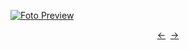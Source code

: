 [![Foto Preview](preview/n931.avif)](https://20essentials.github.io/project-000-931)

<div align="center" style="display: flex; justify-content: center;">
  <a  href="https://github.com/20essentials/project-000-930" target="_blank">&#8592;</a>
  &nbsp;&nbsp;
  <a  href="https://github.com/20essentials/project-000-932" target="_blank">&#8594;</a>
</div>
